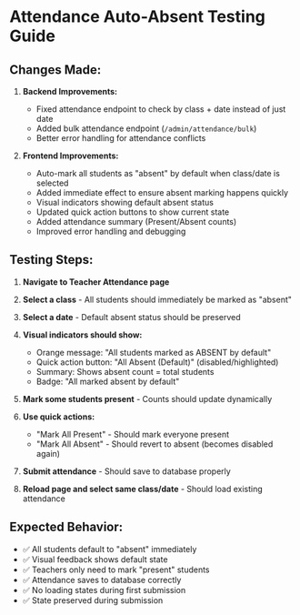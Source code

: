 # Attendance Auto-Absent Testing Guide

## Changes Made:

1. **Backend Improvements:**
   - Fixed attendance endpoint to check by class + date instead of just date
   - Added bulk attendance endpoint (`/admin/attendance/bulk`)
   - Better error handling for attendance conflicts

2. **Frontend Improvements:**
   - Auto-mark all students as "absent" by default when class/date is selected
   - Added immediate effect to ensure absent marking happens quickly
   - Visual indicators showing default absent status
   - Updated quick action buttons to show current state
   - Added attendance summary (Present/Absent counts)
   - Improved error handling and debugging

## Testing Steps:

1. **Navigate to Teacher Attendance page**
2. **Select a class** - All students should immediately be marked as "absent"
3. **Select a date** - Default absent status should be preserved
4. **Visual indicators should show:**
   - Orange message: "All students marked as ABSENT by default"
   - Quick action button: "All Absent (Default)" (disabled/highlighted)
   - Summary: Shows absent count = total students
   - Badge: "All marked absent by default"

5. **Mark some students present** - Counts should update dynamically
6. **Use quick actions:**
   - "Mark All Present" - Should mark everyone present
   - "Mark All Absent" - Should revert to absent (becomes disabled again)

7. **Submit attendance** - Should save to database properly
8. **Reload page and select same class/date** - Should load existing attendance

## Expected Behavior:
- ✅ All students default to "absent" immediately
- ✅ Visual feedback shows default state
- ✅ Teachers only need to mark "present" students
- ✅ Attendance saves to database correctly
- ✅ No loading states during first submission
- ✅ State preserved during submission
